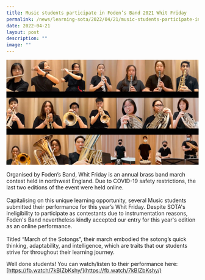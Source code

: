 ```yaml
---
title: Music students participate in Foden’s Band 2021 Whit Friday
permalink: /news/learning-sota/2022/04/21/music-students-participate-in-foden-s-band-2021-whit-friday/
date: 2022-04-21
layout: post
description: ""
image: ""
---
```

![](/images/foden's-band-2021-whit-friday.png)

Organised by Foden’s Band, Whit Friday is an annual brass band march contest held in northwest England. Due to COVID-19 safety restrictions, the last two editions of the event were held online.  
   
Capitalising on this unique learning opportunity, several Music students submitted their performance for this year’s Whit Friday. Despite SOTA's ineligibility to participate as contestants due to instrumentation reasons, Foden's Band nevertheless kindly accepted our entry for this year's edition as an online performance.  
   
Titled “March of the Sotongs”, their march embodied the sotong’s quick thinking, adaptability, and intelligence, which are traits that our students strive for throughout their learning journey.  
  
Well done students! You can watch/listen to their performance here:  
[https://fb.watch/7kBIZbKshy/](https://fb.watch/7kBIZbKshy/)
